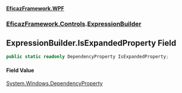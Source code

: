 #### [EficazFramework.WPF](EficazFrameworkWPF.md 'EficazFramework WPF')
### [EficazFramework.Controls](EficazFrameworkWPF.md#EficazFramework.Controls 'EficazFramework.Controls').[ExpressionBuilder](EficazFramework.Controls/ExpressionBuilder.md 'EficazFramework.Controls.ExpressionBuilder')

## ExpressionBuilder.IsExpandedProperty Field

```csharp
public static readonly DependencyProperty IsExpandedProperty;
```

#### Field Value
[System.Windows.DependencyProperty](https://docs.microsoft.com/en-us/dotnet/api/System.Windows.DependencyProperty 'System.Windows.DependencyProperty')